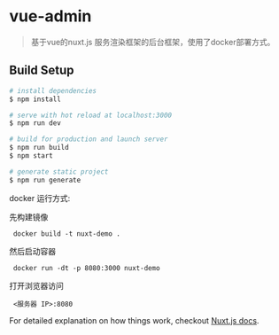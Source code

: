 # vue-admin

> 基于vue的nuxt.js 服务渲染框架的后台框架，使用了docker部署方式。

## Build Setup

``` bash
# install dependencies
$ npm install

# serve with hot reload at localhost:3000
$ npm run dev

# build for production and launch server
$ npm run build
$ npm start

# generate static project
$ npm run generate
```
docker 运行方式:

先构建镜像
<p><code> docker build -t nuxt-demo . </code></p>
然后启动容器
<p><code> docker run -dt -p 8080:3000 nuxt-demo </code></p>
打开浏览器访问
<p><code> <服务器 IP>:8080 </code></p>



For detailed explanation on how things work, checkout [Nuxt.js docs](https://nuxtjs.org).
